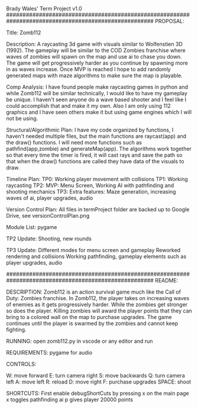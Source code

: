 Brady Wales' Term Project v1.0
#####################################################################################################
PROPOSAL:

Title: Zomb112

Description: A raycasting 3d game with visuals similar to Wolfenstien 3D (1992). The gameplay will be similar to the COD Zombies franchise where waves of zombies will spawn on the map and use ai to chase you down. The game will get progressively harder as you continue by spawning more in as waves increase. Once MVP is reached I hope to add randomly generated maps with maze algorithms to make sure the map is playable.

Comp Analysis: I have found people make raycasting games in python and while Zomb112 will be similar technically, I would like to have my gameplay be unique. I haven't seen anyone do a wave based shooter and I feel like I could accomplish that and make it my own. Also I am only using 112 graphics and I have seen others make it but using game engines which I will not be using.

Structural/Algorithmic Plan:
I have my code organized by functions, I haven't needed multiple files, but the main functions are raycast(app) and the draw() functions. I will need more functions such as pathfind(app,zombie) and generateMap(app).
The algorithms work together so that every time the timer is fired, it will cast rays and save the path so that when the draw() functions are called they have data of the visuals to draw.

Timeline Plan:
TP0: Working player movement with collisions
TP1: Working raycasting 
TP2: MVP: Menu Screen, Working AI with pathfinding and shooting mechanics
TP3: Extra features: Maze generation, increasing waves of ai, player upgrades, audio

Version Control Plan:
All files in termProject folder are backed up to Google Drive, see versionControlPlan.png

Module List:
pygame

TP2 Update:
Shooting, new rounds

TP3 Update:
Different modes for menu screen and gameplay
Reworked rendering and collisions
Working pathfinding, gameplay elements such as player upgrades, audio

#####################################################################################################
README:

DESCRIPTION:
Zomb112 is an action survival game much like the Call of Duty: Zombies franchise. In Zomb112, the player takes on increasing waves of enemies as it gets progressively harder. While the zombies get stronger so does the player. Killing zombies will award the player points that they can bring to a colored wall on the map to purchase upgrades. The game continues until the player is swarmed by the zombies and cannot keep fighting.

RUNNING:
open zomb112.py in vscode or any editor and run 

REQUIREMENTS:
pygame for audio

CONTROLS:

W: move forward		E: turn camera right
S: move backwards	Q: turn camera left
A: move left		R: reload
D: move right		F: purchase upgrades
SPACE: shoot

SHORTCUTS:
First enable debugShortCuts by pressing x on the main page
x toggles pathfinding ai
p gives player 20000 points
